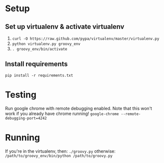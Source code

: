 # Setup
## Set up virtualenv & activate virtualenv
1. `curl -O https://raw.github.com/pypa/virtualenv/master/virtualenv.py`
2. `python virtualenv.py groovy_env`
3. `. groovy_env/bin/activate`

## Install requirements
`pip install -r requirements.txt`

# Testing
Run google chrome with remote debugging enabled. Note that this won't work if you already have chrome running!
`google-chrome --remote-debugging-port=4242`

# Running
If you're in the virtualenv, then:
`./groovy.py`
otherwise:
`/path/to/groovy_env/bin/python /path/to/groovy.py`
